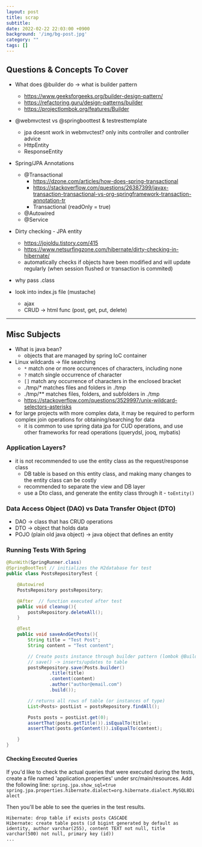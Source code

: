 ```yaml
---
layout: post
title: scrap
subtitle: 
date: 2022-02-22 22:03:00 +0900
background: '/img/bg-post.jpg'
category: ""
tags: []
---
```


## Questions & Concepts To Cover
* What does @builder do -> what is builder pattern
    * https://www.geeksforgeeks.org/builder-design-pattern/
    * https://refactoring.guru/design-patterns/builder
    * https://projectlombok.org/features/Builder

* @webmvctest vs @springboottest & testresttemplate
    * jpa doesnt work in webmvctest? only inits controller and controller advice
    * HttpEntity
    * ResponseEntity

* Spring/JPA Annotations 
    * @Transactional
        * https://dzone.com/articles/how-does-spring-transactional
        * https://stackoverflow.com/questions/26387399/javax-transaction-transactional-vs-org-springframework-transaction-annotation-tr
        * Transactional (readOnly = true)
    * @Autowired
    * @Service

* Dirty checking - JPA entity
    * https://jojoldu.tistory.com/415
    * https://www.netsurfingzone.com/hibernate/dirty-checking-in-hibernate/
    * automatically checks if objects have been modified and will update regularly (when session flushed or transaction is commited)

* why pass .class
* look into index.js file (mustache)
    * ajax
    * CRUD -> html func (post, get, put, delete)


---
## Misc Subjects
* What is java bean?
    * objects that are managed by spring IoC container
* Linux wildcards -> file searching
    * `*` match one or more occurrences of characters, including none
    * `?` match single occurrence of character
    * `[]` match any occurrence of characters in the enclosed bracket
    * ./tmp/* matches files and folders in ./tmp
    * ./tmp/** matches files, folders, and subfolders in ./tmp
    * https://stackoverflow.com/questions/3529997/unix-wildcard-selectors-asterisks
* for large projects with more complex data, it may be required to perform complex join operations for obtaining/searching for data
    * it is common to use spring data jpa for CUD operations, and use other frameworks for read operations (querydsl, jooq, mybatis)
    
### Application Layers?
* it is not recommended to use the entity class as the request/response class
    * DB table is based on this entity class, and making many changes to the entity class can be costly
    * recommended to separate the view and DB layer
    * use a Dto class, and generate the entity class through it - `toEntity()`


### Data Access Object (DAO) vs Data Transfer Object (DTO)
* DAO -> class that has CRUD operations
* DTO -> object that holds data
* POJO (plain old java object) -> java object that defines an entity

### Running Tests With Spring
```java
@RunWith(SpringRunner.class)
@SpringBootTest // initializes the H2database for test
public class PostsRepositoryTest {

    @Autowired
    PostsRepository postsRepository;

    @After  // function executed after test
    public void cleanup(){
        postsRepository.deleteAll();
    }

    @Test
    public void saveAndGetPosts(){
        String title = "Test Post";
        String content = "Test content";

        // Create posts instance through builder pattern (lombok @Builder)
        // save() -> inserts/updates to table
        postsRepository.save(Posts.builder()
                .title(title)
                .content(content)
                .author("author@email.com")
                .build());

        // returns all rows of table (or instances of type)
        List<Posts> postList = postsRepository.findAll();

        Posts posts = postList.get(0);
        assertThat(posts.getTitle()).isEqualTo(title);
        assertThat(posts.getContent()).isEqualTo(content);

    }
}
```

#### Checking Executed Queries
If you'd like to check the actual queries that were executed during the tests, create a file named 'application.properties' under src/main/resources.
Add the following line:
`spring.jpa.show_sql=true`
`spring.jpa.properties.hibernate.dialect=org.hibernate.dialect.MySQL8Dialect`

Then you'll be able to see the queries in the test results.
```shell
Hibernate: drop table if exists posts CASCADE 
Hibernate: create table posts (id bigint generated by default as identity, author varchar(255), content TEXT not null, title varchar(500) not null, primary key (id))
...
```


